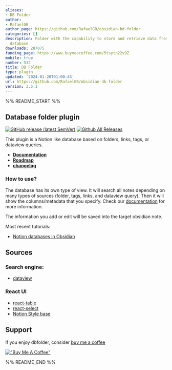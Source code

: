 ```yaml
---
aliases:
- DB Folder
author:
- RafaelGB
author_page: https://github.com/RafaelGB/obsidian-bd-folder
categories: []
description: Folder with the capability to store and retrieve data from a folder like
  database
downloads: 287075
funding_page: https://www.buymeacoffee.com/5tsytn22v9Z
mobile: true
number: 532
title: DB Folder
type: plugin
updated: '2024-01-20T01:00:45'
url: https://github.com/RafaelGB/obsidian-db-folder
version: 3.5.1
---
```


%% README_START %%

## Database folder plugin
[![GitHub release (latest SemVer)](https://img.shields.io/github/v/release/RafaelGB/obsidian-db-folder?style=for-the-badge&sort=semver)](https://github.com/RafaelGB/obsidian-db-folder/releases/latest)
[![Github All Releases](https://img.shields.io/github/downloads/RafaelGB/obsidian-db-folder/total?style=for-the-badge)]()

This plugin is a Notion like database based on folders, links, tags, or dataview queries.

- **[Documentation](https://rafaelgb.github.io/obsidian-db-folder/)**
- **[Roadmap](https://github.com/users/RafaelGB/projects/7/views/4)**
- **[changelog](https://rafaelgb.github.io/obsidian-db-folder/changelog/)**

### How to use?
The database has its own type of view. It will search all notes depending on many types of sources (folder, tags, links, and dataview query). Then it will show the columns/metadata that you specify. Check our [documentation](https://rafaelgb.github.io/obsidian-db-folder/features/Columns/) for more information.

The information you add or edit will be saved into the target obsidian note.

Most recent tutorials:
- [Notion databases in Obsidian](https://www.youtube.com/watch?v=ibarYqG4W5I)

## Sources
### Search engine:
- [dataview](https://github.com/blacksmithgu/obsidian-dataview)

### React UI
- [react-table](https://github.com/TanStack/react-table)
- [react-select](https://react-select.com/home)
- [Notion Style base](https://github.com/archit-p/editable-react-table)

## Support
If you enjoy dbfolder, consider [buy me a coffee](https://www.buymeacoffee.com/5tsytn22v9Z)

[!["Buy Me A Coffee"](https://www.buymeacoffee.com/assets/img/custom_images/orange_img.png)](https://www.buymeacoffee.com/5tsytn22v9Z)


%% README_END %%